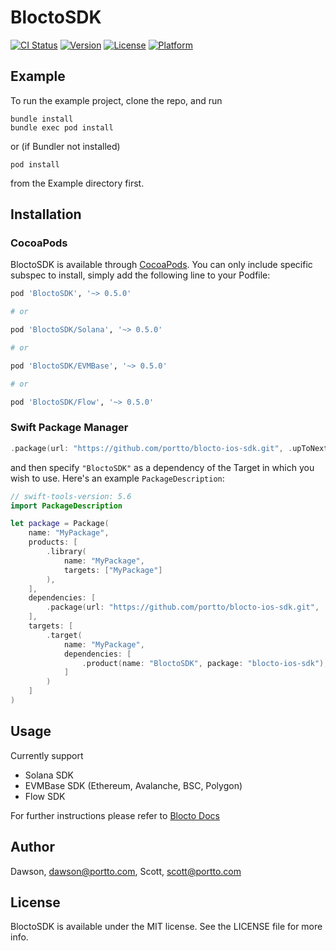 # BloctoSDK

[![CI Status](https://dl.circleci.com/status-badge/img/gh/portto/blocto-ios-sdk/tree/main.svg?style=svg)](https://dl.circleci.com/status-badge/redirect/gh/portto/blocto-ios-sdk/tree/main)
[![Version](https://img.shields.io/cocoapods/v/BloctoSDK.svg?style=flat)](https://cocoapods.org/pods/BloctoSDK)
[![License](https://img.shields.io/badge/license-MIT-black)](https://cocoapods.org/pods/BloctoSDK)
[![Platform](https://img.shields.io/cocoapods/p/BloctoSDK.svg?style=flat)](https://cocoapods.org/pods/BloctoSDK)

## Example

To run the example project, clone the repo, and run 
```
bundle install
bundle exec pod install
```
or (if Bundler not installed) 
```
pod install
```
from the Example directory first.

## Installation

### CocoaPods

BloctoSDK is available through [CocoaPods](https://cocoapods.org). You can only include specific subspec to install, simply add the following line to your Podfile:

```ruby
pod 'BloctoSDK', '~> 0.5.0'

# or 

pod 'BloctoSDK/Solana', '~> 0.5.0'

# or

pod 'BloctoSDK/EVMBase', '~> 0.5.0'

# or

pod 'BloctoSDK/Flow', '~> 0.5.0'
```

### Swift Package Manager


```swift
.package(url: "https://github.com/portto/blocto-ios-sdk.git", .upToNextMinor(from: "0.5.0"))
```

and then specify `"BloctoSDK"` as a dependency of the Target in which you wish to use.
Here's an example `PackageDescription`:

```swift
// swift-tools-version: 5.6
import PackageDescription

let package = Package(
    name: "MyPackage",
    products: [
        .library(
            name: "MyPackage",
            targets: ["MyPackage"]
        ),
    ],
    dependencies: [
        .package(url: "https://github.com/portto/blocto-ios-sdk.git", .upToNextMinor(from: "0.5.0"))
    ],
    targets: [
        .target(
            name: "MyPackage",
            dependencies: [
                .product(name: "BloctoSDK", package: "blocto-ios-sdk"),
            ]
        )
    ]
)
```

## Usage
Currently support 
 * Solana SDK
 * EVMBase SDK (Ethereum, Avalanche, BSC, Polygon)
 * Flow SDK

For further instructions please refer to [Blocto Docs](https://docs.blocto.app/blocto-ios-sdk/overview)

## Author

Dawson, dawson@portto.com, Scott, scott@portto.com

## License

BloctoSDK is available under the MIT license. See the LICENSE file for more info.
